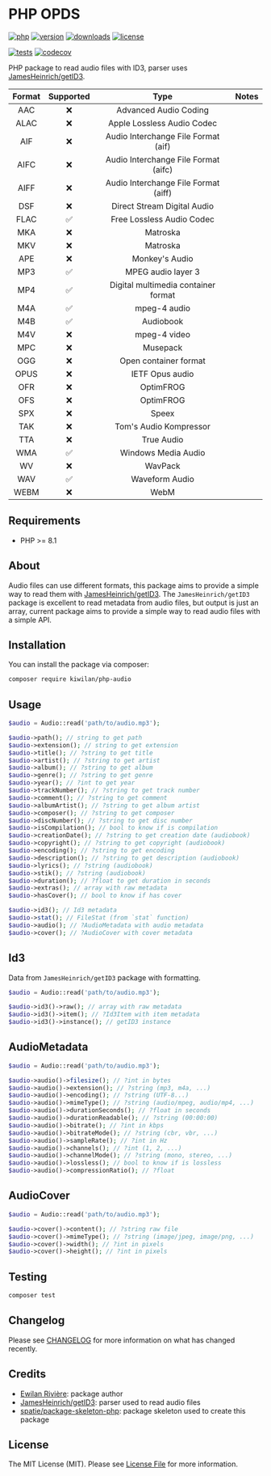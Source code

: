 # PHP OPDS

[![php][php-version-src]][php-version-href]
[![version][version-src]][version-href]
[![downloads][downloads-src]][downloads-href]
[![license][license-src]][license-href]

[![tests][tests-src]][tests-href]
[![codecov][codecov-src]][codecov-href]

PHP package to read audio files with ID3, parser uses [JamesHeinrich/getID3](https://github.com/JamesHeinrich/getID3).

| Format | Supported |                 Type                 | Notes |
| :----: | :-------: | :----------------------------------: | :---: |
|  AAC   |    ❌     |        Advanced Audio Coding         |       |
|  ALAC  |    ❌     |      Apple Lossless Audio Codec      |       |
|  AIF   |    ❌     | Audio Interchange File Format (aif)  |       |
|  AIFC  |    ❌     | Audio Interchange File Format (aifc) |       |
|  AIFF  |    ❌     | Audio Interchange File Format (aiff) |       |
|  DSF   |    ❌     |     Direct Stream Digital Audio      |       |
|  FLAC  |    ✅     |      Free Lossless Audio Codec       |       |
|  MKA   |    ❌     |               Matroska               |       |
|  MKV   |    ❌     |               Matroska               |       |
|  APE   |    ❌     |            Monkey's Audio            |       |
|  MP3   |    ✅     |          MPEG audio layer 3          |       |
|  MP4   |    ✅     | Digital multimedia container format  |       |
|  M4A   |    ✅     |             mpeg-4 audio             |       |
|  M4B   |    ✅     |              Audiobook               |       |
|  M4V   |    ❌     |             mpeg-4 video             |       |
|  MPC   |    ❌     |               Musepack               |       |
|  OGG   |    ❌     |        Open container format         |       |
|  OPUS  |    ❌     |           IETF Opus audio            |       |
|  OFR   |    ❌     |              OptimFROG               |       |
|  OFS   |    ❌     |              OptimFROG               |       |
|  SPX   |    ❌     |                Speex                 |       |
|  TAK   |    ❌     |        Tom's Audio Kompressor        |       |
|  TTA   |    ❌     |              True Audio              |       |
|  WMA   |    ✅     |         Windows Media Audio          |       |
|   WV   |    ❌     |               WavPack                |       |
|  WAV   |    ✅     |            Waveform Audio            |       |
|  WEBM  |    ❌     |                 WebM                 |       |

## Requirements

-   PHP >= 8.1

## About

Audio files can use different formats, this package aims to provide a simple way to read them with [JamesHeinrich/getID3](https://github.com/JamesHeinrich/getID3). The `JamesHeinrich/getID3` package is excellent to read metadata from audio files, but output is just an array, current package aims to provide a simple way to read audio files with a simple API.

## Installation

You can install the package via composer:

```bash
composer require kiwilan/php-audio
```

## Usage

```php
$audio = Audio::read('path/to/audio.mp3');

$audio->path(); // string to get path
$audio->extension(); // string to get extension
$audio->title(); // ?string to get title
$audio->artist(); // ?string to get artist
$audio->album(); // ?string to get album
$audio->genre(); // ?string to get genre
$audio->year(); // ?int to get year
$audio->trackNumber(); // ?string to get track number
$audio->comment(); // ?string to get comment
$audio->albumArtist(); // ?string to get album artist
$audio->composer(); // ?string to get composer
$audio->discNumber(); // ?string to get disc number
$audio->isCompilation(); // bool to know if is compilation
$audio->creationDate(); // ?string to get creation date (audiobook)
$audio->copyright(); // ?string to get copyright (audiobook)
$audio->encoding(); // ?string to get encoding
$audio->description(); // ?string to get description (audiobook)
$audio->lyrics(); // ?string (audiobook)
$audio->stik(); // ?string (audiobook)
$audio->duration(); // ?float to get duration in seconds
$audio->extras(); // array with raw metadata
$audio->hasCover(); // bool to know if has cover

$audio->id3(); // Id3 metadata
$audio->stat(); // FileStat (from `stat` function)
$audio->audio(); // ?AudioMetadata with audio metadata
$audio->cover(); // ?AudioCover with cover metadata
```

## Id3

Data from `JamesHeinrich/getID3` package with formatting.

```php
$audio = Audio::read('path/to/audio.mp3');

$audio->id3()->raw(); // array with raw metadata
$audio->id3()->item(); // ?Id3Item with item metadata
$audio->id3()->instance(); // getID3 instance
```

## AudioMetadata

```php
$audio = Audio::read('path/to/audio.mp3');

$audio->audio()->filesize(); // ?int in bytes
$audio->audio()->extension(); // ?string (mp3, m4a, ...)
$audio->audio()->encoding(); // ?string (UTF-8...)
$audio->audio()->mimeType(); // ?string (audio/mpeg, audio/mp4, ...)
$audio->audio()->durationSeconds(); // ?float in seconds
$audio->audio()->durationReadable(); // ?string (00:00:00)
$audio->audio()->bitrate(); // ?int in kbps
$audio->audio()->bitrateMode(); // ?string (cbr, vbr, ...)
$audio->audio()->sampleRate(); // ?int in Hz
$audio->audio()->channels(); // ?int (1, 2, ...)
$audio->audio()->channelMode(); // ?string (mono, stereo, ...)
$audio->audio()->lossless(); // bool to know if is lossless
$audio->audio()->compressionRatio(); // ?float
```

## AudioCover

```php
$audio = Audio::read('path/to/audio.mp3');

$audio->cover()->content(); // ?string raw file
$audio->cover()->mimeType(); // ?string (image/jpeg, image/png, ...)
$audio->cover()->width(); // ?int in pixels
$audio->cover()->height(); // ?int in pixels
```

## Testing

```bash
composer test
```

## Changelog

Please see [CHANGELOG](CHANGELOG.md) for more information on what has changed recently.

## Credits

-   [Ewilan Rivière](https://github.com/ewilan-riviere): package author
-   [JamesHeinrich/getID3](https://github.com/JamesHeinrich/getID3): parser used to read audio files
-   [spatie/package-skeleton-php](https://github.com/spatie/package-skeleton-php): package skeleton used to create this package

## License

The MIT License (MIT). Please see [License File](LICENSE.md) for more information.

[version-src]: https://img.shields.io/packagist/v/kiwilan/php-audio.svg?style=flat-square&colorA=18181B&colorB=777BB4
[version-href]: https://packagist.org/packages/kiwilan/php-audio
[php-version-src]: https://img.shields.io/static/v1?style=flat-square&label=PHP&message=v8.1&color=777BB4&logo=php&logoColor=ffffff&labelColor=18181b
[php-version-href]: https://www.php.net/
[downloads-src]: https://img.shields.io/packagist/dt/kiwilan/php-audio.svg?style=flat-square&colorA=18181B&colorB=777BB4
[downloads-href]: https://packagist.org/packages/kiwilan/php-audio
[license-src]: https://img.shields.io/github/license/kiwilan/php-audio.svg?style=flat-square&colorA=18181B&colorB=777BB4
[license-href]: https://github.com/kiwilan/php-audio/blob/main/README.md
[tests-src]: https://img.shields.io/github/actions/workflow/status/kiwilan/php-audio/run-tests.yml?branch=main&label=tests&style=flat-square&colorA=18181B
[tests-href]: https://packagist.org/packages/kiwilan/php-audio
[codecov-src]: https://codecov.io/gh/kiwilan/php-audio/branch/main/graph/badge.svg?token=4L0D92Z1EZ
[codecov-href]: https://codecov.io/gh/kiwilan/php-audio
